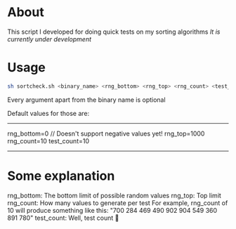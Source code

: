 # About
This script I developed for doing quick tests on my sorting algorithms
*It is currently under development*

# Usage
```bash
sh sortcheck.sh <binary_name> <rng_bottom> <rng_top> <rng_count> <test_count>
```

Every argument apart from the binary name is optional

Default values for those are:

-----
rng_bottom=0 // Doesn't support negative values yet!
rng_top=1000
rng_count=10
test_count=10

-----
# Some explanation
rng_bottom:
  The bottom limit of possible random values
rng_top:
  Top limit
rng_count:
  How many values to generate per test
  For example, rng_count of 10 will produce something like this: "700 284 469 490 902 904 549 360 891 780"
test_count:
  Well, test count :shrug:

